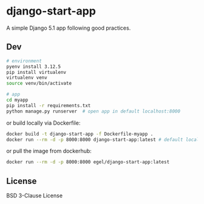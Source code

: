 # django-start-app

A simple Django 5.1 app following good practices.

## Dev

```bash
# environment
pyenv install 3.12.5
pip install virtualenv
virtualenv venv
source venv/bin/activate

# app
cd myapp
pip install -r requirements.txt
python manage.py runserver  # open app in default localhost:8000
```

or build locally via Dockerfile:

```bash
docker build -t django-start-app -f Dockerfile-myapp .
docker run --rm -d -p 8000:8000 django-start-app:latest # default localhost:8000
```

or pull the image from dockerhub:

```bash
docker run --rm -d -p 8000:8000 egel/django-start-app:latest
```

## License

BSD 3-Clause License
